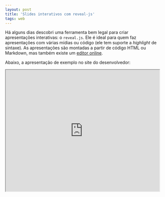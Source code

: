 ```yaml
---
layout: post
title: 'Slides interativos com reveal-js'
tags: web
---
```


Há alguns dias descobri uma ferramenta bem legal para criar apresentações interativas: o `reveal.js`. Ele é ideal para quem faz apresentações com várias mídias ou código (ele tem suporte a *highlight* de sintaxe). As apresentações são montadas a partir de código HTML ou Markdown, mas também existe um [editor online](https://slides.com/).

Abaixo, a apresentação de exemplo no site do desenvolvedor:
<iframe src="https://revealjs.com/#/" width="100%" height="400px"></iframe>
